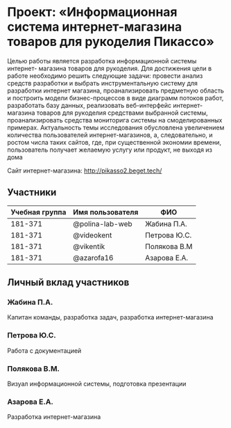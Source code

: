 # Проект: «Информационная система интернет-магазина товаров для рукоделия Пикассо»
Целью работы является разработка информационной системы интернет-
магазина товаров для рукоделия. Для достижения цели в работе необходимо решить 
следующие задачи: провести анализ средств разработки и выбрать 
инструментальную систему для разработки интернет магазина, 
проанализировать предметную область и построить модели бизнес-процессов в 
виде диаграмм потоков работ, разработать базу данных, реализовать веб-интерфейс интернет-магазина товаров для рукоделия 
средствами выбранной системы, проанализировать средства мониторига
системы на смоделированных примерах.
Актуальность темы исследования обусловлена увеличением количества 
пользователей интернет-магазинов, а, следовательно, и ростом числа таких 
сайтов, где, при существенной экономии времени, пользователь получает 
желаемую услугу или продукт, не выходя из дома

Сайт интернет-магазина: http://pikasso2.beget.tech/
## Участники

| Учебная группа | Имя пользователя | ФИО                      |
|----------------|------------------|--------------------------|
| 181-371      | @polina-lab-web      | Жабина П.А.             |
| 181-371        | @videokent       | Петрова Ю.С.           |
| 181-371        | @vikentik      | Полякова В.М |
| 181-371        |   @azarofa16  | Азарова Е.А. |

## Личный вклад участников

### Жабина П.А.

Капитан команды, разработка задач, разработка интернет-магазина

### Петрова Ю.С.

Работа с документацией

### Полякова В.М.

Визуал информационной системы, подготовка презентации

### Азарова Е.А.

Разработка интернет-магазина
